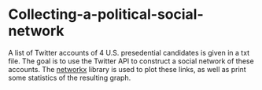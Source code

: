 # Collecting-a-political-social-network
A list of Twitter accounts of 4 U.S. presedential candidates is given in a txt file. The goal is to use the Twitter API to construct a social network of these accounts. The [networkx](http://networkx.github.io/) library is used to plot these links, as well as print some statistics of the resulting graph.

